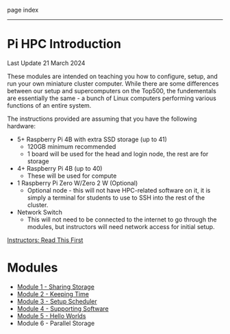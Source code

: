 page
index


---

# Pi HPC Introduction

<span class="small">Last Update 21 March 2024</span>

These modules are intended on teaching you how to configure, setup, and run your own miniature cluster computer. While there are some differences between our setup and supercomputers on the Top500, the fundementals are essentially the same - a bunch of Linux computers performing various functions of an entire system.

The instructions provided are assuming that you have the following hardware:

- 5+ Raspberry Pi 4B with extra SSD storage (up to 41)
  - 120GB minimum recommended
  - 1 board will be used for the head and login node, the rest are for storage
- 4+ Raspberry Pi 4B (up to 40)
  - These will be used for compute
- 1 Raspberry Pi Zero W/Zero 2 W (Optional)
  - Optional node - this will not have HPC-related software on it, it is simply a terminal for students to use to SSH into the rest of the cluster.
- Network Switch
  - This will not need to be connected to the internet to go through the modules, but instructors will need network access for initial setup.

[Instructors: Read This First](instructors)

# Modules

- [Module 1 - Sharing Storage](module-1)
- [Module 2 - Keeping Time](module-2)
- [Module 3 - Setup Scheduler](module-3)
- [Module 4 - Supporting Software](module-4)
- [Module 5 - Hello Worlds](module-5)
- Module 6 - Parallel Storage
